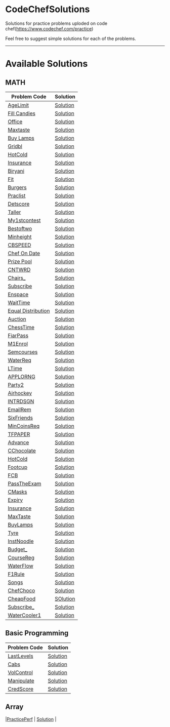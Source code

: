 # CodeChefSolutions
Solutions for practice problems uploded on code chef(https://www.codechef.com/practice)

Feel free to suggest simple solutions for each of the problems.

<hr>

# Available Solutions

## MATH

|Problem Code |Solution |
|-------------|---------|
|[AgeLimit](https://www.codechef.com/submit/AGELIMIT) | [Solution](https://github.com/InTruder-Sec/CodeChefSolutions/blob/main/Math/Age-Limit.py) |
|[Fill Candies](https://www.codechef.com/submit/FILLCANDIES) | [Solution](https://github.com/InTruder-Sec/CodeChefSolutions/blob/main/Math/Fill-Candies.py) |
|[Office](https://www.codechef.com/submit/OFFICE) | [Solution](https://github.com/InTruder-Sec/CodeChefSolutions/blob/main/Math/office.py) |
|[Maxtaste](https://www.codechef.com/submit/MAXTASTE) | [Solution](https://github.com/InTruder-Sec/CodeChefSolutions/blob/main/Math/maxtaste.py) |
|[Buy Lamps](https://www.codechef.com/submit/BUYLAMP) | [Solution](https://github.com/InTruder-Sec/CodeChefSolutions/blob/main/Math/buylamp.py) |
|[Gridbl](https://www.codechef.com/submit/GRIDBL) | [Solution](https://github.com/InTruder-Sec/CodeChefSolutions/blob/main/Math/GRIDBL.py) |
|[HotCold](https://www.codechef.com/submit/HOTCOLD) | [Solution](https://github.com/InTruder-Sec/CodeChefSolutions/blob/main/Math/hot-or-cold.py) |
|[Insurance](https://www.codechef.com/submit/INSURANCE) | [Solution](https://github.com/InTruder-Sec/CodeChefSolutions/blob/main/Math/Insurance.py) |
|[Biryani](https://www.codechef.com/submit/BIRYANI) | [Solution](https://github.com/InTruder-Sec/CodeChefSolutions/blob/main/Math/Biryani.py) |
|[Fit](https://www.codechef.com/submit/FIT) | [Solution](https://github.com/InTruder-Sec/CodeChefSolutions/blob/main/Math/Fitness.py)
|[Burgers](https://www.codechef.com/submit/BURGERS) | [Solution](https://github.com/InTruder-Sec/CodeChefSolutions/blob/main/Math/Burgers.py)
|[Praclist](https://www.codechef.com/submit/PRACLIST) | [Solution](https://github.com/InTruder-Sec/CodeChefSolutions/blob/main/Math/PARACLIST.py) |
|[Detscore](https://www.codechef.com/submit/DETSCORE) | [Solution](https://github.com/InTruder-Sec/CodeChefSolutions/blob/main/Math/Determine-the-score.py) |
|[Taller](https://www.codechef.com/submit/TALLER) | [Solution](https://github.com/InTruder-Sec/CodeChefSolutions/blob/main/Math/Taller.py) |
|[My1stcontest](https://www.codechef.com/submit/MY1STCONTEST) | [Solution](https://github.com/InTruder-Sec/CodeChefSolutions/blob/main/Math/my1stcontest.py) |
|[Bestoftwo](https://www.codechef.com/submit/BESTOFTWO) | [Solution](https://github.com/InTruder-Sec/CodeChefSolutions/blob/main/Math/Bestoftwo.py) |
|[Minheight](https://www.codechef.com/submit/MINHEIGHT) | [Solution](https://github.com/InTruder-Sec/CodeChefSolutions/blob/main/Math/minheight.py)
|[CBSPEED](https://www.codechef.com/submit/CBSPEED) | [Solution](https://github.com/InTruder-Sec/CodeChefSolutions/blob/main/Math/cbspeed.py) |
|[Chef On Date](https://www.codechef.com/submit/CHEFONDATE) | [Solution](https://github.com/InTruder-Sec/CodeChefSolutions/blob/main/Math/chefondate.py) |
|[Prize Pool](https://www.codechef.com/submit/PRIZEPOOL) | [Solution](https://github.com/InTruder-Sec/CodeChefSolutions/blob/main/Math/prizepool.py) |
|[CNTWRD](https://www.codechef.com/submit/CNTWRD) | [Solution](https://github.com/InTruder-Sec/CodeChefSolutions/blob/main/Math/cntwrd.py) |
|[Chairs_](https://www.codechef.com/submit/CHAIRS_) | [Solution](https://github.com/InTruder-Sec/CodeChefSolutions/blob/main/Math/chairs-requirements.py) |
|[Subscribe](https://www.codechef.com/submit/SUBSCRIBE) | [Solution](https://github.com/InTruder-Sec/CodeChefSolutions/blob/main/Math/subscribe.py) |
|[Enspace](https://www.codechef.com/submit/ENSPACE) | [Solution](https://github.com/InTruder-Sec/CodeChefSolutions/blob/main/Math/Enough-Space.py) |
|[WaitTime](https://www.codechef.com/submit/WAITTIME) | [Solution](https://github.com/InTruder-Sec/CodeChefSolutions/blob/main/Math/waiting-time.py) |
|[Equal Distribution](https://www.codechef.com/submit/EQUALDIST) | [Solution](https://github.com/InTruder-Sec/CodeChefSolutions/blob/main/Math/Equal-distribution.py) |
|[Auction](https://www.codechef.com/submit/AUCTION) | [Solution](https://github.com/InTruder-Sec/CodeChefSolutions/blob/main/Math/Auction.py) |
|[ChessTime](https://www.codechef.com/submit/CHESSTIME) | [Solution](https://github.com/InTruder-Sec/CodeChefSolutions/blob/main/Math/Chess-time.py) |
|[FiarPass](https://www.codechef.com/submit/FAIRPASS) | [Solution](https://github.com/InTruder-Sec/CodeChefSolutions/blob/main/Math/fairpass.py) |
|[M1Enrol](https://www.codechef.com/submit/M1ENROL) | [Solution](https://github.com/InTruder-Sec/CodeChefSolutions/blob/main/Math/math1.py) |
|[Semcourses](https://www.codechef.com/submit/SEMCOURSES) | [Solution](https://github.com/InTruder-Sec/CodeChefSolutions/blob/main/Math/semcourses.py) |
|[WaterReq](https://www.codechef.com/submit/WATERREQ) | [Solution](https://github.com/InTruder-Sec/CodeChefSolutions/blob/main/Math/waterreq.py) |
|[LTime](https://www.codechef.com/submit/LTIME) | [Solution](https://github.com/InTruder-Sec/CodeChefSolutions/blob/main/Math/lunchtime.py) |
|[APPLORNG](https://www.codechef.com/submit/APPLORNG) | [Solution](https://github.com/InTruder-Sec/CodeChefSolutions/blob/main/Math/apples-and-oranges.py) |
|[Party2](https://www.codechef.com/submit/PARTY2) | [Solution](https://github.com/InTruder-Sec/CodeChefSolutions/blob/main/Math/party2.py) |
|[Airhockey](https://www.codechef.com/submit/AIRHOCKEY) | [Solution](https://github.com/InTruder-Sec/CodeChefSolutions/blob/main/Math/airhockey.py) |
|[INTRDSGN](https://www.codechef.com/submit/INTRDSGN) | [Solution](https://github.com/InTruder-Sec/CodeChefSolutions/blob/main/Math/Interior%20Design.py) |
|[EmailRem](https://www.codechef.com/submit/EMAILREM) | [Solution](https://github.com/InTruder-Sec/CodeChefSolutions/blob/main/Math/emailrem.py) |
|[SixFriends](https://www.codechef.com/submit/SIXFRIENDS) | [Solution](https://github.com/InTruder-Sec/CodeChefSolutions/blob/main/Math/sixfriends.py) |
|[MinCoinsReq](https://www.codechef.com/submit/MINCOINSREQ) | [Solution](https://github.com/InTruder-Sec/CodeChefSolutions/blob/main/Math/mincoinsreq.py) |
|[TFPAPER](https://www.codechef.com/submit/TFPAPER) | [Solution](https://github.com/InTruder-Sec/CodeChefSolutions/blob/main/Math/True%20and%20False.py) |
|[Advance](https://www.codechef.com/submit/ADVANCE) | [Solution](https://github.com/InTruder-Sec/CodeChefSolutions/blob/main/Math/advance.py) |
|[CChocolate](https://www.codechef.com/submit/CCHOCOLATES) | [Solution](https://github.com/InTruder-Sec/CodeChefSolutions/blob/main/Math/cchocolate.py) |
|[HotCold](https://www.codechef.com/submit/HOTCOLD) | [Solution](https://github.com/InTruder-Sec/CodeChefSolutions/blob/main/Math/hot-or-cold.py) |
|[Footcup](https://www.codechef.com/submit/FOOTCUP) | [Solution](https://github.com/InTruder-Sec/CodeChefSolutions/blob/main/Math/footcup.py) |
|[FCB](https://www.codechef.com/submit/FBC) | [Solution](https://github.com/InTruder-Sec/CodeChefSolutions/blob/main/Math/fbc.py) |
|[PassTheExam](https://www.codechef.com/submit/PASSTHEEXAM) | [Solution](https://github.com/InTruder-Sec/CodeChefSolutions/blob/main/Math/passtheexam.py) |
|[CMasks](https://www.codechef.com/submit/CMASKS) | [Solution](https://github.com/InTruder-Sec/CodeChefSolutions/blob/main/Math/cmasks.py) |
|[Expiry](https://www.codechef.com/submit/EXPIRY) | [Solution](https://github.com/InTruder-Sec/CodeChefSolutions/blob/main/Math/expiry.py) |
|[Insurance](https://www.codechef.com/submit/INSURANCE) | [Solution](https://github.com/InTruder-Sec/CodeChefSolutions/blob/main/Math/Insurance.py) |
|[MaxTaste](https://www.codechef.com/submit/MAXTASTE) | [Solution](https://github.com/InTruder-Sec/CodeChefSolutions/blob/main/Math/maxtaste.py) |
|[BuyLamps](https://www.codechef.com/submit/BUYLAMP) | [Solution](https://github.com/InTruder-Sec/CodeChefSolutions/blob/main/Math/buylamp.py) |
|[Tyre](https://www.codechef.com/submit/TYRE) | [Solution](https://github.com/InTruder-Sec/CodeChefSolutions/blob/main/Math/tyre.py) |
|[InstNoodle](https://www.codechef.com/submit/INSTNOODLE) | [Solution](https://github.com/InTruder-Sec/CodeChefSolutions/blob/main/Math/instnoodle.py) |
|[Budget_](https://www.codechef.com/submit/BUDGET_) | [Solution](https://github.com/InTruder-Sec/CodeChefSolutions/blob/main/Math/budget.py) |
|[CourseReg](https://www.codechef.com/submit/COURSEREG) | [Solution](https://github.com/InTruder-Sec/CodeChefSolutions/blob/main/Math/Coursereg.py) |
|[WaterFlow](https://www.codechef.com/submit/WATERFLOW) | [Solution](https://github.com/InTruder-Sec/CodeChefSolutions/blob/main/Math/Waterflow.py) |
|[F1Rule](https://www.codechef.com/submit/F1RULE) | [Solution](https://github.com/InTruder-Sec/CodeChefSolutions/blob/main/Math/F1Rule.py) |
|[Songs](https://www.codechef.com/submit/SONGS) | [Solution](https://github.com/InTruder-Sec/CodeChefSolutions/blob/main/Math/Songs.py) |
|[ChefChoco](https://www.codechef.com/submit/CHEFCHOCO) | [Solution](https://github.com/InTruder-Sec/CodeChefSolutions/blob/main/Math/ChefChoco.py) |
|[CheapFood](https://www.codechef.com/submit/CHEAPFOOD) | [SOlution](https://github.com/InTruder-Sec/CodeChefSolutions/blob/main/Math/Cheapfood.py) |
|[Subscribe_](https://www.codechef.com/submit/SUBSCRIBE_) | [Solution](https://github.com/InTruder-Sec/CodeChefSolutions/blob/main/Math/Subscribe_.py) |
|[WaterCooler1](https://www.codechef.com/submit/WATERCOOLER1) | [Solution](https://github.com/InTruder-Sec/CodeChefSolutions/blob/main/Math/WaterCooler1.py) |



## Basic Programming

|Problem Code |Solution |
|-------------|---------|
|[LastLevels](https://www.codechef.com/submit/LASTLEVELS) | [Solution](https://github.com/InTruder-Sec/CodeChefSolutions/blob/main/Basic%20Programming/The%20Last%20Level.py) |
|[Cabs](https://www.codechef.com/submit/CABS) | [Solution](https://github.com/InTruder-Sec/CodeChefSolutions/blob/main/Basic%20Programming/cabs.py) |
|[VolControl](https://www.codechef.com/submit/VOLCONTROL) | [Solution](https://github.com/InTruder-Sec/CodeChefSolutions/blob/main/Basic%20Programming/volcontrol.py) |
|[Manipulate](https://www.codechef.com/submit/MANIPULATE) | [Solution](https://github.com/InTruder-Sec/CodeChefSolutions/blob/main/Basic%20Programming/manipulate.py) |
|[CredScore](https://www.codechef.com/submit/CREDSCORE) | [Solution](https://github.com/InTruder-Sec/CodeChefSolutions/blob/main/Basic%20Programming/Credscore.py) |



## Array

|[PracticePerf](https://www.codechef.com/submit/PRACTICEPERF) | [Solution](https://github.com/InTruder-Sec/CodeChefSolutions/blob/main/Array/practiceperf.py) |
